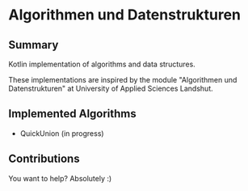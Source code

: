# Algorithmen und Datenstrukturen


## Summary
Kotlin implementation of algorithms and data structures. 

These implementations are inspired by the module "Algorithmen und Datenstrukturen" at University of Applied Sciences Landshut.

## Implemented Algorithms

- QuickUnion (in progress)

## Contributions
You want to help? Absolutely :)